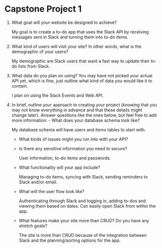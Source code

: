 # Capstone Project 1

1.  What goal will your website be designed to achieve?

    My goal is to create a to-do app that uses the Slack API by receiving messages sent in Slack and turning them into to-do items.

2.  What kind of users will visit your site? In other words, what is the demographic of your users?

    My demographic are Slack users that want a fast way to update their to-do lists from Slack.

3.  What data do you plan on using? You may have not picked your actual API yet, which is fine, just outline what kind of data you would like it to contain.

    I plan on using the Slack Events and Web API.

4.  In brief, outline your approach to creating your project (knowing that you may not
    know everything in advance and that these details might change later). Answer
    questions like the ones below, but feel free to add more information: - What does your database schema look like?

    My database schema will have users and items tables to start with.

    - What kinds of issues might you run into with your API?
    - Is there any sensitive information you need to secure?

      User information, to-do items and passwords.

    - What functionality will your app include?

      Managing to-do items, syncing with Slack, sending reminders to Slack and/or email.

    - What will the user flow look like?

      Authenticating through Slack and logging in, adding to-dos and viewing them based on dates. Can easily open Slack from within the app.

    - What features make your site more than CRUD? Do you have any stretch goals?

      The site is more than CRUD because of the integration between Slack and the planning/sorting options for the app.
